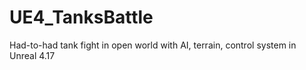 # UE4_TanksBattle
Had-to-had tank  fight in open world with AI, terrain, control system in Unreal 4.17
